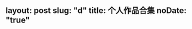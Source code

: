 layout: post
slug: "d"
title: 个人作品合集
noDate: "true"
---
<style type="text/css">
.index {
    width: 258px;
    margin: 0 auto;
    padding-top: 50px;
}

.index .summary {
    font-size: 14px;
    margin-top: 20px;
    line-height: 20px;
    color: #777;
}

.index img {
    width: 258px;
    height: 258px;
}

.summary h2 {
    font-size: 18px;
    padding: 0;
    margin: 0 0 20px 0;
    font-weight: normal;
    color: #222;
    animation: 1s linear 0s normal forwards fadeIn;
    line-height: 24px;
    height: 48px;
    overflow: hidden;
    text-align: center;
}

.summary h3:first-child {
    margin-bottom: 0;
}

.summary h3:nth-child(2) {
    margin-top: 0;
}

.summary h3 {
    font-size: 12px;
    text-align: center;
    color: #999;
    font-weight: normal;
    padding: 0;
    margin: 20px 0;
}

.summary h4 {
    text-align: center;
    font-size: 15px;
    font-weight: normal;
    padding: 0;
    margin: 20px 0 0 0;
}

.summary h4 a {
    color: #777;
}

.wrapper {
    position: absolute;
    left: 0;
    top: 0;
    width: 100%;
    height: 100%;
}

.container {
    max-width: 740px;
    margin: 0 auto;
    min-height: 100%;
    padding: 61px 20px 10px 20px;
}

footer {
    position: fixed;
    width: 100%;
    text-align: center;
}

footer h1 {
    width: 100%;
    max-width: 740px;
    margin: 0 auto;
    font-size: 20px;
    line-height: 40px;
    font-weight: normal;
    background: #EEE;
    border-bottom: 1px solid #DDD;
    opacity: 0.95;
    text-transform: uppercase;
    cursor: pointer;
}

footer .code {
    max-width: 600px;
    text-align: left;
    width: 100%;
    font-size: 12px;
    resize: none;
    padding: 10px;
    border: 1px solid #ddd;
    border-top: none;
    display: none;
    font-family: "Source Code Pro",Consolas,Menlo,Monaco,"Courier New",monospace;
    background: #FFF;
    word-break: break-all;
}

footer .code label {
    padding: 0;
    margin: 0 0 5px 0;
    display: block;
}

footer .code label.before {
    margin-top: 10px;
}

footer .code input {
    font-family: "Source Code Pro",Consolas,Menlo,Monaco,"Courier New",monospace;
    width: 100%;
    border: 1px solid #333;
    border-bottom-color: #ddd;
    border-right-color: #ddd;
    background: #FFFFDD;
}

footer h1:hover + .code, footer .code:hover { display: inline-block }
.jigu-time{
    height: 10px;
}
.jigu-time a {
    font-size: 13px;
    color: #777;
    text-decoration: none;
    float: right;
}
.jigu-time a:hover { text-decoration: underline }
.jigu-time span {
    float: right;
    color: #CCC;
    font-size: 12px;
    display:none
}

.jigu-body:hover .jigu-time span { color: #777 ;display:none}

.jigu-content {
    padding: 10px;
    background: #9EDF60;
    border-radius: 5px;
    margin-top: 15px;
    display: inline-block;
}

.jigu-type-image .jigu-content, .jigu-type-audio .jigu-content { padding: 0; background: transparent }
.jigu-type-image .jigu-content.jigu-loading { padding: 10px; background: #9EDF60; color: #777; font-size: 12px }
.jigu-type-image .jigu-content img { border-radius: 5px; max-height: 300px; max-width: 300px; min-width: 50px; min-height: 50px; background: #EEE }
.jigu-type-audio audio { display: none }
.jigu-type-audio button { height: 41px; line-height: 41px; border: none; width: 70px; background: #9EDF60; border-radius: 5px; cursor: pointer }
.jigu-type-audio button:before {
    content: "\f027";
    line-height: 41px;
    color: #444;
    display: block;
    font: normal normal normal 14px/1 FontAwesome;
    font-size: 21px;
    text-rendering: auto;
    -webkit-font-smoothing: antialiased;
    -moz-osx-font-smoothing: grayscale;
}

.jigu-type-audio.playing button:before {
    content: "\f028";
}

.jigu-body { margin-top: 20px; padding-bottom: 7px;border: 0;border-bottom: 1px solid rgba(102,128,153,0.1);}
.jigu-body:first-child { margin: 0 }
.jigu-page { margin-top: 20px; }
.jigu-page:first-child { margin: 0 }

.jigu-content:before { position:absolute; content: " "; left: 10px; top: -10px; border-top: 10px solid #FFF; border-right: 10px solid #9EDF60; display:none}
.jigu-content:after { position:absolute; content: " "; top: -10px; left: 20px; border-left: 10px solid #9EDF60; border-top: 10px solid #FFF;display:none}

.jigu-type-text .jig-content a { letter-spacing: 0; font-size: 14px; color: #555 }

.jigu-type-audio.playing .jigu-content button { background: #8ECC30 }
.jigu-type-audio.playing .jigu-content:before { border-right-color: #8ECC30 ;display:none}
.jigu-type-audio.playing .jigu-content:after { border-left-color: #8ECC30 ;display:none}

.jigu-btn { margin-top: 30px; border-radius: 3px; width: 100%; background: rgba(0,0,0,0); border: 1px solid #ccc;
    line-height: 30px; font-size: 16px; text-align: center; cursor: pointer; box-shadow: 0 0 1px #ddd; color: #777 }
.jigu-btn:hover { border-color: #999 }

.jigu-password {
    vertical-align: middle;
    text-align: center;
    padding: 100px 0;
}

.jigu-password input {
    width: 200px;
    border: 1px solid #333;
    border-bottom-color: #ddd;
    border-right-color: #ddd;
    height: 24px;
    line-height: 24px;
    padding: 0 5px;
}

.jigu-password button {
    margin-left: 10px;
    width: 80px;
    border: 1px solid #333;
    border-top-color: #ddd;
    border-left-color: #ddd;
    height: 24px;
    line-height: 24px;
    padding: 0 5px;
    background: #FFFFCC;
    cursor: pointer;
}

.jigu-password span {
    display: block;
    font-size: 13px;
    text-indent: -185px;
    margin-top: 5px;
}

.footer { text-align: center; font-size: 12px; line-height: 24px; margin-top: 10px; text-transform: uppercase; color: #BBB }
.footer a { color: #BBB; text-decoration: none }
</style>

<div class="container">
	<div id="jigu-box-20184c4b1e90e52b68cd6cfcf3b79b64"></div>
	<script async src="https://jigu.im/js/20184c4b1e90e52b68cd6cfcf3b79b64?size=20"></script>
</div>